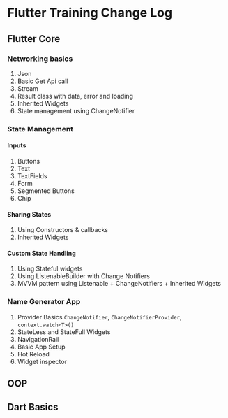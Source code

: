 # Flutter Training Change Log 

## Flutter Core 
### Networking basics
1. Json 
2. Basic Get Api call
3. Stream 
4. Result class with data, error and loading
5. Inherited Widgets 
6. State management using ChangeNotifier

### State Management 
#### Inputs 
1. Buttons 
2. Text 
3. TextFields
4. Form 
5. Segmented Buttons 
6. Chip

#### Sharing States
1. Using Constructors & callbacks
2. Inherited Widgets
#### Custom State Handling 
1. Using Stateful widgets
2. Using ListenableBuilder with Change Notifiers
3. MVVM pattern using Listenable + ChangeNotifiers + Inherited Widgets  

### Name Generator App
1. Provider Basics
     `ChangeNotifier`, `ChangeNotifierProvider`, `context.watch<T>()` 
2. StateLess and StateFull Widgets
3. NavigationRail
4. Basic App Setup
5. Hot Reload
6. Widget inspector

## OOP

## Dart Basics 


